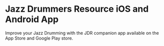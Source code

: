 # Jazz Drummers Resource iOS and Android App

Improve your Jazz Drumming with the JDR companion app available on the App Store and Google Play store.